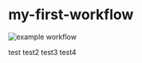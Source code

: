 # my-first-workflow


![example workflow](https://github.com/aleks-ba/my-first-workflow/actions/workflows/github-actions-demo.yml/badge.svg)

test
test2
test3
test4
